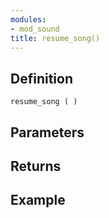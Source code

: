 ```yaml
---
modules:
- mod_sound
title: resume_song()
---
```


## Definition

    resume_song ( )

## Parameters

## Returns

## Example

```
```
